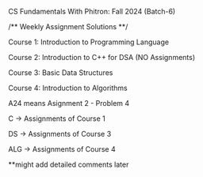 CS Fundamentals With Phitron: Fall 2024
(Batch-6)

/** Weekly Assignment Solutions **/


Course 1: Introduction to Programming Language

Course 2: Introduction to C++ for DSA (NO Assignments)

Course 3: Basic Data Structures

Course 4: Introduction to Algorithms


A24 means Asignment 2 - Problem 4

C -> Assignments of Course 1

DS -> Assignments of Course 3

ALG -> Assignments of Course 4


**might add detailed comments later
